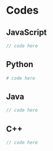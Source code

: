 # Codes

## JavaScript

```js
// code here
```


## Python

```py
# code here
```


## Java

```java
// code here
```


## C++

```cpp
// code here
```
